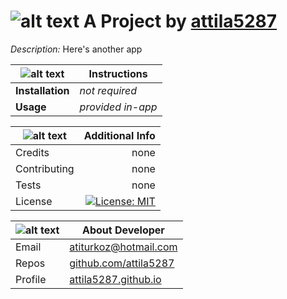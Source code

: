 
# ![alt text](https://icons.iconarchive.com/icons/social-media-icons/social-buntings/48/Github-icon.png  "github-logo-png") A Project by [ attila5287 ](https://github.com/attila5287/)

*Description:*  Here's another app 

| ![alt text]( https://icons.iconarchive.com/icons/social-media-icons/social-buntings/48/Designfloat-icon.png "inst-icon") | Instructions | 
| ------------- |-------------|
**Installation** | *not required*   |
**Usage** | *provided in-app* |


| ![alt text]( https://icons.iconarchive.com/icons/social-media-icons/social-buntings/48/Dopplr-icon.png "info-icon") | Additional Info | 
| ------------- |-------------:|
| Credits  |    none | 
| Contributing     |  none | 
| Tests    |  none | 
| License  | [![License: MIT](https://img.shields.io/badge/License-MIT-yellow.svg)](https://opensource.org/licenses/MIT) |

| ![alt text]( https://icons.iconarchive.com/icons/social-media-icons/social-buntings/48/Aim-icon.png "dev-icon") | About Developer | 
| -------------   | ------------- |
| Email    |  atiturkoz@hotmail.com | 
| Repos | [github.com/attila5287 ](https://github.com/attila5287/) |
| Profile | [ attila5287.github.io ](https:///attila5287.github.io/) |

